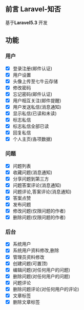 ## 前言 Laravel-知否
基于**Laravel5.3** 开发

## 功能

### 用户
- [x] 登录注册(邮件认证)
- [x] 用户设置
- [x] 头像上传至七牛云存储
- [x] 修改密码
- [x] 忘记密码(邮件认证)
- [x] 用户相互关注(邮件提醒)
- [x] 用户发送私信(消息通知)
- [x] 显示私信(已读和未读)
- [x] 标志私信
- [x] 标志私信全部已读
- [x] 回复私信
- [x] 个人主页(各项数据)

### 问题
- [x] 问题列表
- [x] 收藏问题(消息通知)
- [x] 分享问题到第三方
- [x] 问题答案评论(消息通知)
- [x] 问题评论,答案评论(消息通知)
- [x] 答案点赞
- [x] 发布问题
- [x] 修改问题(仅限问题的作者)
- [x] 删除问题(仅限问题的作者)

### 后台
- [x] 系统用户
- [x] 系统用户资料修改,删除
- [x] 管理员资料修改
- [x] 创建问题(可置顶)
- [x] 编辑问题(对任何用户的问题)
- [x] 删除问题(对任何用户的问题)
- [x] 问题评论
- [x] 删除问题评论(对任何用户的评论)
- [x] 文章标签
- [x] 删除文章标签